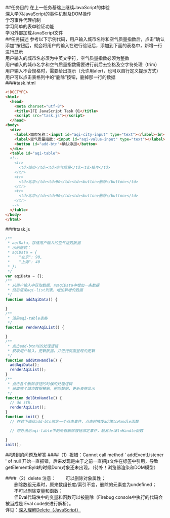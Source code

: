 ##任务目的
在上一任务基础上继续JavaScript的体验<br>
深入学习JavaScript的事件机制及DOM操作<br>
学习事件代理机制<br>
学习简单的表单验证功能<br>
学习外部加载JavaScript文件<br>
##任务描述
参考以下示例代码，用户输入城市名称和空气质量指数后，点击“确认添加”按钮后，就会将用户的输入在进行验证后，添加到下面的表格中，新增一行进行显示<br>
用户输入的城市名必须为中英文字符，空气质量指数必须为整数<br>
用户输入的城市名字和空气质量指数需要进行前后去空格及空字符处理（trim）<br>
用户输入不合规格时，需要给出提示（允许用alert，也可以自行定义提示方式）<br>
用户可以点击表格列中的“删除”按钮，删掉那一行的数据<br>
####task.html
```html
<!DOCTYPE>
<html>
  <head>
    <meta charset="utf-8">
    <title>IFE JavaScript Task 01</title>
    <script src="task.js"></script>
  </head>
<body>
  <div>
    <label>城市名称：<input id="aqi-city-input" type="text"></label><br>
    <label>空气质量指数：<input id="aqi-value-input" type="text"></label><br>
    <button id="add-btn">确认添加</button>
  </div>
  <table id="aqi-table">
  <!-- 
    <tr>
      <td>城市</td><td>空气质量</td><td>操作</td>
    </tr>
    <tr>
      <td>北京</td><td>90</td><td><button>删除</button></td>
    </tr>
    <tr>
      <td>北京</td><td>90</td><td><button>删除</button></td>
    </tr>
   -->
  </table>
</body>
</html>
```
####task.js
```javascript
/**
 * aqiData，存储用户输入的空气指数数据
 * 示例格式：
 * aqiData = {
 *    "北京": 90,
 *    "上海": 40
 * };
 */
var aqiData = {};
/**
 * 从用户输入中获取数据，向aqiData中增加一条数据
 * 然后渲染aqi-list列表，增加新增的数据
 */
function addAqiData() {

}
/**
 * 渲染aqi-table表格
 */
function renderAqiList() {

}
/**
 * 点击add-btn时的处理逻辑
 * 获取用户输入，更新数据，并进行页面呈现的更新
 */
function addBtnHandle() {
  addAqiData();
  renderAqiList();
}
/**
 * 点击各个删除按钮的时候的处理逻辑
 * 获取哪个城市数据被删，删除数据，更新表格显示
 */
function delBtnHandle() {
  // do sth.
  renderAqiList();
}
function init() {
  // 在这下面给add-btn绑定一个点击事件，点击时触发addBtnHandle函数

  // 想办法给aqi-table中的所有删除按钮绑定事件，触发delBtnHandle函数

}
init();
```
##遇到的问题及解答
####（1）报错：Cannot call method ' addEventListener ' of null
    开始一直报错，后来发现是由于之前一直把js文件在<head>标签中引用，导致getElementById的时候Dom对象还未出现。（待补！浏览器渲染和DOM模型）

####（2）delete 注意：
　　可以删除对象属性；<br>
　　删除数组元素时，原来数组长度/索引不变，删除的元素变为undefined；<br>
　　不可以删除变量和函数；<br>
　　但Eval代码块中的变量和函数可以被删除（Firebug console中执行的代码会被当成是 Eval code来进行解析）。<br>
详见：[深入理解Delete（JavaScript）](http://www.cnblogs.com/enein/archive/2012/08/23/2651312.html)
